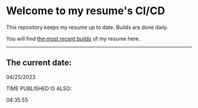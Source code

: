 # Welcome to my resume's CI/CD
This repository keeps my resume up to date. Builds are done daily.
  
You will find [the most recent builds](output/) of my resume here.
* * *
 
## The current date:  
 04/25/2023 
   
  
  
 TIME PUBLISHED IS ALSO: 
  
 04:35.55 
  
  
